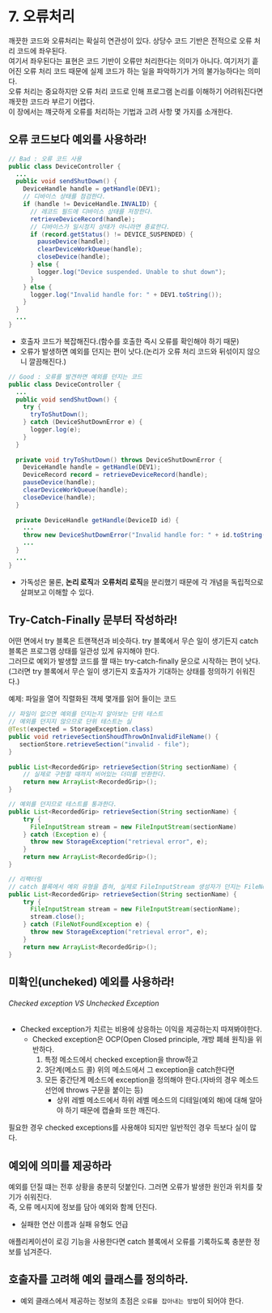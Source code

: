 # 7. 오류처리
깨끗한 코드와 오류처리는 확실히 연관성이 있다. 상당수 코드 기반은 전적으로 오류 처리 코드에 좌우된다.  
여기서 좌우된다는 표현은 코드 기반이 오류만 처리한다는 의미가 아니다. 여기저기 흩어진 오류 처리 코드 때문에 실제 코드가 하는 일을 파악하기가 거의 불가능하다는 의미다.  
오류 처리는 중요하지만 오류 처리 코드로 인해 프로그램 논리를 이해하기 어려워진다면 깨끗한 코드라 부르기 어렵다.  
이 장에서는 꺠긋하게 오류를 처리하는 기법과 고려 사항 몇 가지를 소개한다.  

## 오류 코드보다 예외를 사용하라!
~~~java
// Bad : 오류 코드 사용 
public class DeviceController {
  ...
  public void sendShutDown() {
    DeviceHandle handle = getHandle(DEV1);
    // 디바이스 상태를 점검한다.
    if (handle != DeviceHandle.INVALID) {
      // 레코드 필드에 디바이스 상태를 저장한다.
      retrieveDeviceRecord(handle);
      // 디바이스가 일시정지 상태가 아니라면 죵료한다.
      if (record.getStatus() != DEVICE_SUSPENDED) {
        pauseDevice(handle);
        clearDeviceWorkQueue(handle);
        closeDevice(handle);
      } else {
        logger.log("Device suspended. Unable to shut down");
      }
    } else {
      logger.log("Invalid handle for: " + DEV1.toString());
    }
  }
  ...
}
~~~
+ 호출자 코드가 복잡해진다.(함수를 호출한 즉시 오류를 확인해야 하기 때문)
+ 오류가 발생하면 예외를 던지는 편이 낫다.(논리가 오류 처리 코드와 뒤섞이지 않으니 깔끔해진다.)
~~~java
// Good : 오류를 발견하면 예외를 던지는 코드
public class DeviceController {
  ...
  public void sendShutDown() {
    try {
      tryToShutDown();
    } catch (DeviceShutDownError e) {
      logger.log(e);
    }
  }
    
  private void tryToShutDown() throws DeviceShutDownError {
    DeviceHandle handle = getHandle(DEV1);
    DeviceRecord record = retrieveDeviceRecord(handle);
    pauseDevice(handle); 
    clearDeviceWorkQueue(handle); 
    closeDevice(handle);
  }
  
  private DeviceHandle getHandle(DeviceID id) {
    ...
    throw new DeviceShutDownError("Invalid handle for: " + id.toString());
    ...
  }
  ...
}
~~~
+ 가독성은 물론, **논리 로직**과 **오류처리 로직**을 분리했기 때문에 각 개념을 독립적으로 살펴보고 이해할 수 있다.  

## Try-Catch-Finally 문부터 작성하라!
어떤 면에서 try 블록은 트랜잭션과 비슷하다. try 블록에서 무슨 일이 생기든지 catch 블록은 프로그램 상태를 일관성 있게 유지해야 한다.  
그러므로 예외가 발생할 코드를 짤 때는 try-catch-finally 문으로 시작하는 편이 낫다.  
(그러면 try 블록에서 무슨 일이 생기든지 호출자가 기대하는 상태를 정의하기 쉬워진다.)  

예제: 파일을 열어 직렬화된 객체 몇개를 읽어 들이는 코드
~~~java
// 파일이 없으면 예외를 던지는지 알아보는 단위 테스트
// 예외를 던지지 않으므로 단위 테스트는 실
@Test(expected = StorageException.class)
public void retrieveSectionShoudThrowOnInvalidFileName() {
   sectionStore.retrieveSection("invalid - file");
}
  
public List<RecordedGrip> retrieveSection(String sectionName) {
	// 실제로 구현할 때까지 비어있는 더미를 반환한다.
	return new ArrayList<RecordedGrip>();
}
~~~
~~~java
// 예외를 던지므로 테스트를 통과한다.
public List<RecordedGrip> retrieveSection(String sectionName) {
	try {
      FileInputStream stream = new FileInputStream(sectionName)
    } catch (Exception e) {
      throw new StorageException("retrieval error", e);
    }
	return new ArrayList<RecordedGrip>();
}
~~~
~~~java
// 리팩터링
// catch 블록에서 예외 유형을 좁혀, 실제로 FileInputStream 생성자가 던지는 FileNotFoundException을 잡아낸다.
public List<RecordedGrip> retrieveSection(String sectionName) {
	try {
	  FileInputStream stream = new FileInputStream(sectionName);
	  stream.close();
	} catch (FileNotFoundException e) {
	  throw new StorageException("retrieval error", e);
	}
	return new ArrayList<RecordedGrip>();
}
 ~~~
 
## 미확인(uncheked) 예외를 사용하라!
###### Checked exception VS Unchecked Exception
+ Checked exception가 치르는 비용에 상응하는 이익을 제공하는지 따져봐야한다.
	+ Checked exception은 OCP(Open Closed principle, 개방 폐쇄 원칙)을 위반하다.
		1. 특정 메소드에서 checked exception을 throw하고
		2. 3단계(메소드 콜) 위의 메소드에서 그 exception을 catch한다면
		3. 모든 중간단계 메소드에 exception을 정의해야 한다.(자바의 경우 메소드 선언에 throws 구문을 붙이는 등)
			+ 상위 레벨 메소드에서 하위 레벨 메소드의 디테일(예외 해)에 대해 알아야 하기 때문에 캡슐화 또한 깨진다.

필요한 경우 checked exceptions를 사용해야 되지만 일반적인 경우 득보다 실이 많다.

## 예외에 의미를 제공하라
예외를 던질 떄는 전후 상황을 충분히 덧붙인다. 그러면 오류가 발생한 원인과 위치를 찾기가 쉬워진다.  
즉, 오류 메시지에 정보를 담아 예외와 함께 던진다.  
+ 실패한 연산 이름과 실패 유형도 언급  

애플리케이션이 로깅 기능을 사용한다면 catch 블록에서 오류를 기록하도록 충분한 정보를 넘겨준다.

## 호출자를 고려해 예외 클래스를 정의하라.
+ 예외 클래스에서 제공하는 정보의 초점은 `오류를 잡아내는 방법`이 되어야 한다.